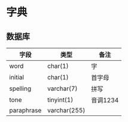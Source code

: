 # 字典

## 数据库

字段|类型|备注
-|-|-
word|char(1)|字
initial|char(1)|首字母
spelling|varchar(7)|拼写
tone|tinyint(1)|音调1234
paraphrase|varchar(255)|
